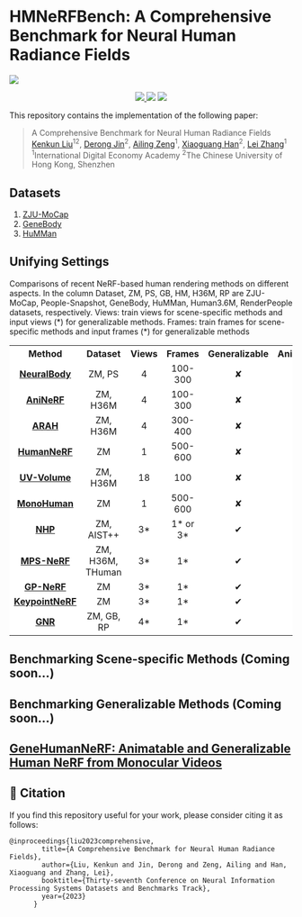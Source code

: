 # **HMNeRFBench: A Comprehensive Benchmark for Neural Human Radiance Fields**

![](./assets/logo.jpg)

<p align="center">
  <!-- <a href='https://arxiv.org/abs/2307.00818'>
    <img src='https://img.shields.io/badge/Arxiv-2307.00818-A42C25?style=flat&logo=arXiv&logoColor=A42C25'>
  </a> -->
  <a href='https://openreview.net/pdf?id=7kc4gtEk3b'>
    <img src='https://img.shields.io/badge/Paper-PDF-yellow?style=flat&logo=arXiv&logoColor=yellow'>
  </a>
  <a href='https://kenkunliu.github.io/HMNeRFBench/'>
  <img src='https://img.shields.io/badge/Project-Page-pink?style=flat&logo=Google%20chrome&logoColor=pink'></a>
  <!-- <a href='https://youtu.be/0a0ZYJgzdWE'>
  <img src='https://img.shields.io/badge/YouTube-Video-EA3323?style=flat&logo=youtube&logoColor=EA3323'></a> -->
  <a href='https://github.com/KenkunLiu/HMNeRFBench_release'>
    <img src='https://img.shields.io/badge/GitHub-Code-black?style=flat&logo=github&logoColor=white'></a>
  <!-- <a href='LICENSE'>
    <img src='https://img.shields.io/badge/License-IDEA-blue.svg'>
  </a> -->
  <!-- <a href="" target='_blank'>
    <img src="https://visitor-badge.laobi.icu/badge?page_id=IDEA-Research.Motion-X&left_color=gray&right_color=orange">
  </a> -->
</p>

This repository contains the implementation of the following paper:
> A Comprehensive Benchmark for Neural Human Radiance Fields <br>[Kenkun Liu](https://kenkunliu.github.io/PersonalPage/)<sup>12</sup>, [Derong Jin](https://humathe.github.io/)<sup>2</sup>, [Ailing Zeng](https://ailingzeng.site)<sup>1</sup>, [Xiaoguang Han](https://gaplab.cuhk.edu.cn/pages/people)<sup>2</sup>, [Lei Zhang](https://www.leizhang.org/)<sup>1</sup><br>
> <sup>1</sup>International Digital Economy Academy  <sup>2</sup>The Chinese University of Hong Kong, Shenzhen

## Datasets ###
1. [ZJU-MoCap](https://github.com/zju3dv/neuralbody)
2. [GeneBody](https://github.com/generalizable-neural-performer/gnr)
3. [HuMMan](https://caizhongang.com/projects/HuMMan/recon.html)


## Unifying Settings
Comparisons of recent NeRF-based human rendering methods on different aspects. In the column Dataset, ZM, PS, GB, HM, H36M, RP are ZJU-MoCap, People-Snapshot, GeneBody, HuMMan, Human3.6M, RenderPeople datasets, respectively. Views: train views for scene-specific methods and input views (\*) for generalizable methods. Frames: train frames for scene-specific methods and input frames (\*) for generalizable methods

<div align="center">
<table cellspacing="0" cellpadding="0" bgcolor="#ffffff" border="0">
  <tr>
    <th align="center">Method</th>
    <th align="center">Dataset</th>
    <th align="center">Views</th>
    <th align="center">Frames</th>
    <th align="center">Generalizable</th>
    <th align="center">Animatable</th>
  </tr>
  <tr></tr>
  <tr>
    <td align="center"><b><a href="https://github.com/zju3dv/neuralbody">NeuralBody</a></b></td>
    <td align="center">ZM, PS</td>
    <td align="center">4</td>
    <td align="center">100-300</td>
    <td align="center">&#10008</td>
    <td align="center">&#10004</td>
  </tr>
  <tr>
    <td align="center"><b><a href="https://github.com/zju3dv/animatable_nerf">AniNeRF</a></b></td>
    <td align="center">ZM, H36M</td>
    <td align="center">4</td>
    <td align="center">100-300</td>
    <td align="center">&#10008</td>
    <td align="center">&#10004</td>
  </tr>
  <tr>
    <td align="center"><b><a href="https://github.com/taconite/arah-release">ARAH</a></b></td>
    <td align="center">ZM, H36M</td>
    <td align="center">4</td>
    <td align="center">300-400</td>
    <td align="center">&#10008</td>
    <td align="center">&#10004</td>
  </tr>
  <tr>
    <td align="center"><b><a href="https://github.com/chungyiweng/humannerf">HumanNeRF</a></b></td>
    <td align="center">ZM</td>
    <td align="center">1</td>
    <td align="center">500-600</td>
    <td align="center">&#10008</td>
    <td align="center">&#10004</td>
  </tr>
  <tr>
    <td align="center"><b><a href="https://github.com/fanegg/UV-Volumes">UV-Volume</a></b></td>
    <td align="center">ZM, H36M</td>
    <td align="center">18</td>
    <td align="center">100</td>
    <td align="center">&#10008</td>
    <td align="center">&#10004</td>
  </tr>
  <tr>
    <td align="center"><b><a href="https://github.com/Yzmblog/MonoHuman">MonoHuman</a></b></td>
    <td align="center">ZM</td>
    <td align="center">1</td>
    <td align="center">500-600</td>
    <td align="center">&#10008</td>
    <td align="center">&#10004</td>
  </tr>
  <tr>
    <td align="center"><b><a href="https://github.com/YoungJoongUNC/Neural_Human_Performer">NHP</a></b></td>
    <td align="center">ZM, AIST++</td>
    <td align="center">3*</td>
    <td align="center">1* or 3*</td>
    <td align="center">&#10004</td>
    <td align="center">&#10008</td>
  </tr>
  <tr>
    <td align="center"><b><a href="https://github.com/gaoxiangjun/MPS-NeRF">MPS-NeRF</a></b></td>
    <td align="center">ZM, H36M, THuman</td>
    <td align="center">3*</td>
    <td align="center">1*</td>
    <td align="center">&#10004</td>
    <td align="center">&#10004</td>
  </tr>
  <tr>
    <td align="center"><b><a href="https://github.com/sail-sg/GP-Nerf">GP-NeRF</a></b></td>
    <td align="center">ZM</td>
    <td align="center">3*</td>
    <td align="center">1*</td>
    <td align="center">&#10004</td>
    <td align="center">&#10008</td>
  </tr>
  <tr>
    <td align="center"><b><a href="https://github.com/facebookresearch/KeypointNeRF">KeypointNeRF</a></b></td>
    <td align="center">ZM</td>
    <td align="center">3*</td>
    <td align="center">1*</td>
    <td align="center">&#10004</td>
    <td align="center">&#10008</td>
  </tr>
  <tr>
    <td align="center"><b><a href="https://github.com/generalizable-neural-performer/gnr">GNR</a></b></td>
    <td align="center">ZM, GB, RP</td>
    <td align="center">4*</td>
    <td align="center">1*</td>
    <td align="center">&#10004</td>
    <td align="center">&#10008</td>
  </tr>
</table>
</div>

## Benchmarking Scene-specific Methods (Coming soon...)

## Benchmarking Generalizable Methods (Coming soon...)

## [GeneHumanNeRF: Animatable and Generalizable Human NeRF from Monocular Videos](Animation/GeneHumanNeRF/)

## 🤝 Citation  

If you find this repository useful for your work, please consider citing it as follows:

```  
@inproceedings{liu2023comprehensive,
        title={A Comprehensive Benchmark for Neural Human Radiance Fields},
        author={Liu, Kenkun and Jin, Derong and Zeng, Ailing and Han, Xiaoguang and Zhang, Lei},
        booktitle={Thirty-seventh Conference on Neural Information Processing Systems Datasets and Benchmarks Track},
        year={2023}
      }
```
